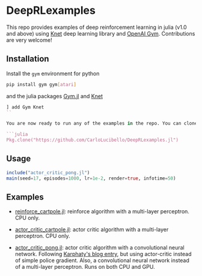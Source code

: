 # DeepRLexamples
This repo provides examples of deep reinforcement learning in julia (v1.0 and above) using [Knet](https://github.com/denizyuret/Knet.jl) deep learning library and [OpenAI Gym](https://gym.openai.com/). Contributions are very welcome!

## Installation
Install the `gym` environment for python 
```bash
pip install gym gym[atari]
```
and the julia packages [Gym.jl](https://github.com/ozanarkancan/Gym.jl) and [Knet](https://github.com/denizyuret/Knet.jl)
```julia
] add Gym Knet
``

You are now ready to run any of the examples in the repo. You can clone the whole repo with

```julia
Pkg.clone("https://github.com/CarloLucibello/DeepRLexamples.jl")
```

## Usage
```julia
include("actor_critic_pong.jl")
main(seed=17, episodes=1000, lr=1e-2, render=true, infotime=50)
```

## Examples
- [reinforce_cartpole.jl](examples/reinforce_cartpole.jl): reinforce algorithm with a multi-layer perceptron. CPU only.

- [actor_critic_cartpole.jl](examples/actor_critic_cartpole.jl): actor critic algorithm with a multi-layer perceptron. CPU only.

- [actor_critic_pong.jl](examples/actor_critic_pong.jl): actor critic algorithm with a convolutional neural network. Following [Karphaty's blog entry](http://karpathy.github.io/2016/05/31/rl/), but using actor-critic instead of simple police gradient. Also, a convolutional neural network instead of a multi-layer perceptron. Runs on both CPU and GPU.